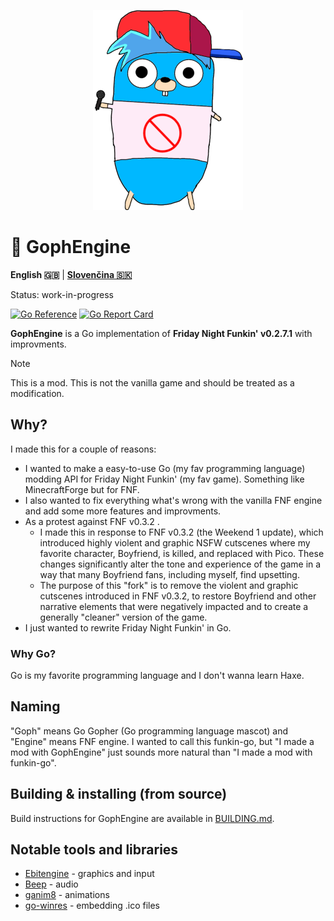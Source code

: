 <p align="center">
    <img src="https://github.com/MatusOllah/gophengine/blob/main/bf-gopher_240x320.png" alt="GophEngine logo">
</p>

# 🎤 GophEngine

**English 🇬🇧** | **[Slovenčina 🇸🇰](https://github.com/MatusOllah/gophengine/blob/main/README.sk-SK.md)**

Status: work-in-progress

[![Go Reference](https://pkg.go.dev/badge/github.com/MatusOllah/gophengine.svg)](https://pkg.go.dev/github.com/MatusOllah/gophengine) [![Go Report Card](https://goreportcard.com/badge/github.com/MatusOllah/gophengine)](https://goreportcard.com/report/github.com/MatusOllah/gophengine)

**GophEngine** is a Go implementation of **Friday Night Funkin' v0.2.7.1** with improvments.

> [!NOTE]
> This is a mod. This is not the vanilla game and should be treated as a modification.

## Why?

I made this for a couple of reasons:

* I wanted to make a easy-to-use Go (my fav programming language) modding API for Friday Night Funkin' (my fav game). Something like MinecraftForge but for FNF.
* I also wanted to fix everything what's wrong with the vanilla FNF engine and add some more features and improvments.
* As a protest against FNF v0.3.2 .
  * I made this in response to FNF v0.3.2 (the Weekend 1 update), which introduced highly violent and graphic NSFW cutscenes where my favorite character, Boyfriend, is killed, and replaced with Pico. These changes significantly alter the tone and experience of the game in a way that many Boyfriend fans, including myself, find upsetting.
  * The purpose of this "fork" is to remove the violent and graphic cutscenes introduced in FNF v0.3.2, to restore Boyfriend and other narrative elements that were negatively impacted and to create a generally "cleaner" version of the game.
* I just wanted to rewrite Friday Night Funkin' in Go.

### Why Go?

Go is my favorite programming language and I don't wanna learn Haxe.

## Naming

"Goph" means Go Gopher (Go programming language mascot) and "Engine" means FNF engine.
I wanted to call this funkin-go, but "I made a mod with GophEngine" just sounds more natural than "I made a mod with funkin-go".

## Building & installing (from source)

Build instructions for GophEngine are available in [BUILDING.md](https://github.com/MatusOllah/gophengine/blob/main/BUILDING.md).

## Notable tools and libraries

* [Ebitengine](https://github.com/hajimehoshi/ebiten) - graphics and input
* [Beep](https://github.com/gopxl/beep) - audio
* [ganim8](https://github.com/yohamta/ganim8) - animations
* [go-winres](https://github.com/tc-hib/go-winres) - embedding .ico files
